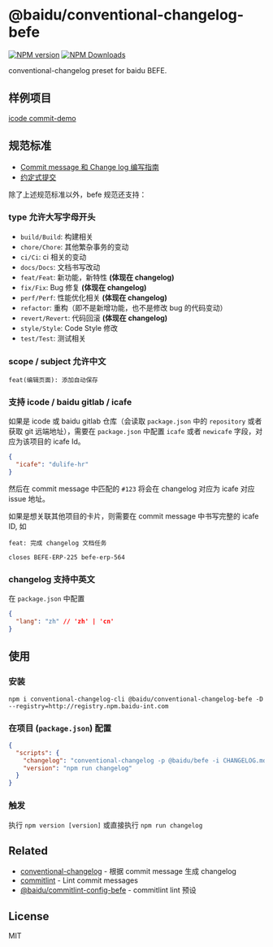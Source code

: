 # @baidu/conventional-changelog-befe

<!--[![build status](https://img.shields.io/travis/imcuttle/conventional-changelog-befe/master.svg?style=flat-square)](https://travis-ci.org/imcuttle/conventional-changelog-befe)
[![Test coverage](https://img.shields.io/codecov/c/github/imcuttle/conventional-changelog-befe.svg?style=flat-square)](https://codecov.io/github/imcuttle/conventional-changelog-befe?branch=master)-->

[![NPM version](https://img.shields.io/npm/v/conventional-changelog-befe.svg?style=flat-square)](https://www.npmjs.com/package/conventional-changelog-befe)
[![NPM Downloads](https://img.shields.io/npm/dm/conventional-changelog-befe.svg?style=flat-square&maxAge=43200)](https://www.npmjs.com/package/conventional-changelog-befe)

conventional-changelog preset for baidu BEFE.

## 样例项目

[icode commit-demo](http://icode.baidu.com/repos/baidu/personal-code/commit-demo)

## 规范标准

- [Commit message 和 Change log 编写指南](http://www.ruanyifeng.com/blog/2016/01/commit_message_change_log.html)
- [约定式提交](https://conventionalcommits.org/lang/zh-Hans)

除了上述规范标准以外，befe 规范还支持：

### type 允许大写字母开头

- `build/Build`: 构建相关
- `chore/Chore`: 其他繁杂事务的变动
- `ci/Ci`: ci 相关的变动
- `docs/Docs`: 文档书写改动
- `feat/Feat`: 新功能，新特性 **(体现在 changelog)**
- `fix/Fix`: Bug 修复 **(体现在 changelog)**
- `perf/Perf`: 性能优化相关 **(体现在 changelog)**
- `refactor`: 重构（即不是新增功能，也不是修改 bug 的代码变动）
- `revert/Revert`: 代码回滚 **(体现在 changelog)**
- `style/Style`: Code Style 修改
- `test/Test`: 测试相关

### scope / subject 允许中文

```text
feat(编辑页面): 添加自动保存
```

### 支持 icode / baidu gitlab / icafe

如果是 icode 或 baidu gitlab 仓库（会读取 `package.json` 中的 `repository` 或者 获取 git 远端地址），需要在 `package.json` 中配置 `icafe` 或者 `newicafe` 字段，对应为该项目的 icafe Id。

```json
{
  "icafe": "dulife-hr"
}
```

然后在 commit message 中匹配的 `#123` 将会在 changelog 对应为 icafe 对应 issue 地址。

如果是想关联其他项目的卡片，则需要在 commit message 中书写完整的 icafe ID, 如

```text
feat: 完成 changelog 文档任务

closes BEFE-ERP-225 befe-erp-564
```

### changelog 支持中英文

在 `package.json` 中配置

```json
{
  "lang": "zh" // 'zh' | 'cn'
}
```

## 使用

### 安装

```
npm i conventional-changelog-cli @baidu/conventional-changelog-befe -D --registry=http://registry.npm.baidu-int.com
```

### 在项目 (`package.json`) 配置

```json
{
  "scripts": {
    "changelog": "conventional-changelog -p @baidu/befe -i CHANGELOG.md -s -r 0 && git add CHANGELOG.md",
    "version": "npm run changelog"
  }
}
```

### 触发

执行 `npm version [version]` 或直接执行 `npm run changelog`

## Related

- [conventional-changelog](https://github.com/conventional-changelog/conventional-changelog) - 根据 commit message 生成 changelog
- [commitlint](https://github.com/marionebl/commitlint) - Lint commit messages
- [@baidu/commitlint-config-befe](http://gitlab.baidu.com/be-fe/commitlint-config-befe) - commitlint lint 预设

## License

MIT
